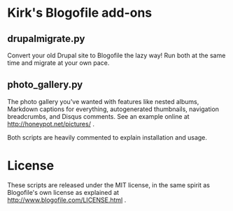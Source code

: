 # Kirk's Blogofile add-ons

## drupalmigrate.py

Convert your old Drupal site to Blogofile the lazy way! Run both at the same
time and migrate at your own pace.

## photo_gallery.py

The photo gallery you've wanted with features like nested albums, Markdown
captions for everything, autogenerated thumbnails, navigation breadcrumbs,
and Disqus comments. See an example online at http://honeypot.net/pictures/ .

Both scripts are heavily commented to explain installation and usage.


# License

These scripts are released under the MIT license, in the same spirit as
Blogofile's own license as explained at http://www.blogofile.com/LICENSE.html .
